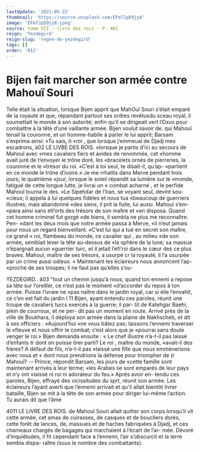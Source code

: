 ```yaml
---
lastUpdate: '2021-05-22'
thumbnail: 'https://source.unsplash.com/EFm7JpD9jy8'
image: 'EFm7JpD9jy8.jpeg'
source: tome VII - livre des rois - P. 401
reign: 'Yezdegird'
reign-slug: 'regne-de-yezdegird'
tags: []
order: '012'
---
```


# Bijen fait marcher son armée contre Mahouï Souri

Telle était la situation, lorsque Bijen apprit que MahOuï Souri s’était emparé de la royauté et que,
répandant partout ses ordres revétusdu sceau royal,
il soumettait le monde à son autorité; enfin qu’il se dirigeait vert l’Oxus pour combattre à la tête d’une vaillante armée. Bijen voulut savoir de. qui Mahouï tenait la couronne, et un homme-habile à parler le lui apprit; Barsam s’exprima ainsi: «Tu sais, ô
«roi , que lorsque j’emmeuai de Djadj mes escadrons,
à02 LE LlVBE DES ROIS.
«lorsque je partis d’ici au secours de Mahouî avec
«mes cavaliers fiers et avides de renommée, cet
«homme avait juré de t’envoyer le trône doré, les
«bracelets ornés de pierreries, la couronne et le «trésor du roi. «C’est à toi seul, te disait-il, qu’ap-
«partient en ce monde le trône d’ivoire.» Je me rrhattis dans Merve pendant trois jours; le quatrième «jour, lorsque le soleil répandit sa lumière sur le «monde, fatigué de cette longue lutte, je livrai un
« combat acharné , et le perfide Mahouî tourna le des.
«Le Sipehdar de l’lran, se voyant seul, devint sou- «cieux; il appela à lui quelques fidèles et nous tua «beaucoup de guerriers illustres; mais abandonné «des siens, il prit la fuite, lui aussi. Mahouî s’em-
«para ainsi sans etl’orts des trésors de son maître et
«en disposa. Quand cet homme criminel fut gorgé «de biens, il sembla ne plus me reconnaître. Pen- «dant les deux mois que notre armée passa à Merve, «il n’eut jamais pour nous un regard bienveillant. «C’est lui qui a tué en secret son maître, ce grand
« roi, flambeau du monde, ce cavalier qui , au milieu «de son armée, semblait lever la tête au-dessus de
«la sphère de la lune; sa massue n’épargnait aucun «guerrier turc, et il jetait l’efi’roi dans le cœur des
ce plus braves. Mahouï, maître de ses trésors, a usurpé cr la royauté, il l’a usurpée par un crime aussi odieux. « Maintenant les éclaireurs nous annoncent l’ap- «proche de ses troupes; il ne faut pas qu’elles s’ou-

YEZDEGlRD.. â03 "tout un chemin jusqu’à nous; quand ton ennemi
a repose sa tète sur l’oreiller, ce n’est pas le moment «d’accorder du repos à ton armée. Puisse l’ivraie ne
«pas naître dans le jardin royal, car si elle l’envahit, ce c’en est fait du jardin l 11
Bijen, ayant entendu ces paroles, réunit une troupe de cavaliers turcs exercés à la guerre; il par-
tit de Katehgar Baehi, plein de courroux, et ne per- dit pas un moment en route. Arrivé près de la ville
de Boukhara, il déploya son armée dans la plaine
de Nakhscheb, et dit à ses officiers : «Aujourd’hui
«ne vous bâtez pas; laissons l’ennemi traverser le «fleuve et nous offrir le combat; c’est alors que je «pourrai sans doute venger le roi.» Bijen demanda ensuite : « Le chef illustre n’a-t-il pas laissé d’enfants
tr dont on puisse tirer parti? Le roi , maître du monde, «avait-il des frères? A défaut de fils, n’a-t-il pas «laissé une fille que nous emmènerions avec nous et
« dont nous prendrions la défense pour triompher de (r Mahouî? -- Prince, répondit Barsam, les jours de «cette famille sont maintenant arrivés à leur terme; «les Arabes se sont emparés de leur pays et n’y ont «laissé ni roi ni adorateur du feu.» Après avoir en- tendu ces paroles, Bijen, effrayé des vicissitudes du
sprt, réunit son armée. Les éclaireurs l’ayant averti
que l’ennemi arrivait et qu’il allait bientôt livrer bataille, Bijen se mit à la tête de son armée pour diriger lui-même l’action. Tu aurais dit que l’âme

4011 LE LIVRE DES ROIS.
de Mahouî Souri allait quitter son corps lorsqu’il
vit cette armée, cet amas de cuirasses, de casques et de boucliers dorés, cette forêt de lances, de, massues et de haches fabriquées à Djadj, et ces chameaux chargés de bagages qui marchaient à l’écart de l’ar-
mée. Dévoré d’inquiétudes, il fit cependant face à
l’ennemi, l’air s’obscurcit et la terre sembla dispa-
raître (sous le nombre des combattants).
